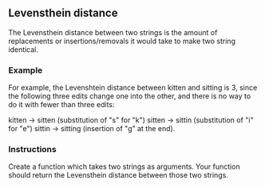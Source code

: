 ## Levensthein distance

The Levensthein distance between two strings is the amount of replacements or insertions/removals it would take to make two string identical.

### Example
For example, the Levenshtein distance between kitten and sitting is 3, since the following three edits change one into the other, and there is no way to do it with fewer than three edits:

kitten → sitten (substitution of "s" for "k")
sitten → sittin (substitution of "i" for "e")
sittin → sitting (insertion of "g" at the end).

### Instructions
Create a function which takes two strings as arguments. Your function should return the Levensthein distance between those two strings.